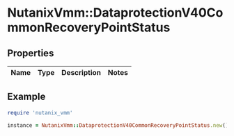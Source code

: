 # NutanixVmm::DataprotectionV40CommonRecoveryPointStatus

## Properties

| Name | Type | Description | Notes |
| ---- | ---- | ----------- | ----- |

## Example

```ruby
require 'nutanix_vmm'

instance = NutanixVmm::DataprotectionV40CommonRecoveryPointStatus.new()
```

